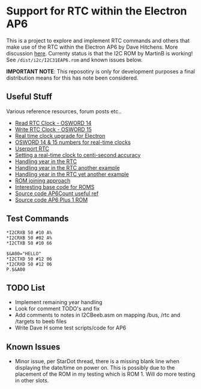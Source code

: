 Support for RTC within the Electron AP6
=======================================

This is a project to explore and implement RTC commands and others that make use of the RTC within the Electron AP6 by Dave Hitchens. More discussion [here](https://www.stardot.org.uk/forums/viewtopic.php?t=28720). Currenty status is that the I2C ROM by MartinB is working! See `/dist/i2c/I2C31EAP6.rom` and known issues below. 

**IMPORTANT NOTE**: This reposotiry is only for development purposes a final distribution means for this has note been considered. 

Useful Stuff
------------

Various reference resources, forum posts etc..
- [Read RTC Clock - OSWORD 14](https://beebwiki.mdfs.net/OSWORD_%260E)
- [Write RTC Clock - OSWORD 15](https://beebwiki.mdfs.net/OSWORD_%260F)
- [Real time clock upgrade for Electron](https://www.stardot.org.uk/forums/viewtopic.php?p=419371&hilit=RTC#p419371)
- [OSWORD 14 & 15 numbers for real-time clocks](https://www.stardot.org.uk/forums/viewtopic.php?t=28743)
- [Userport RTC](https://stardot.org.uk/forums/viewtopic.php?f=3&t=26270)
- [Setting a real-time clock to centi-second accuracy](https://www.stardot.org.uk/forums/viewtopic.php?p=419313#p419313)
- [Handling year in the RTC](https://github.com/xoseperez/pcf8583/blob/master/src/PCF8583.cpp)
- [Handling year in the RTC another example](https://github.com/xoseperez/pcf8583/blob/master/src/PCF8583.cpp#L162)
- [Handling year in the RTC yet another example](https://github.com/pciebiera/rtc-philips-pcf8583/blob/master/rtc-philips-pcf8583.c )
- [ROM joining approach](https://mdfs.net/Info/Comp/BBC/SROMs/JoinROM.htm)
- [Interesting base code for ROMS](https://mdfs.net/Software/BBC/SROM/Tools/MiniROM.src)
- [Source code AP6Count useful ref](https://mdfs.net/Software/BBC/SROM/AP6Count.bas)
- [Source code AP6 Plus 1 ROM](https://mdfs.net/Software/BBC/SROM/Plus1/)

Test Commands
-------------

    *I2CRXB 50 #10 A%
    *I2CRXB 50 #02 A%
    *I2CTXB 50 #10 66

    $&A00="HELLO"
    *I2CTXD 50 #12 06
    *I2CRXD 50 #12 06
    P.$&A00

TODO List
---------
- Implement remaining year handling
- Look for comment TODO's and fix
- Add comments to notes in I2CBeeb.asm on mapping /bus, /rtc and /targets to beeb files
- Write Dave H some test scripts/code for AP6

Known Issues
------------
- Minor issue, per StarDot thread, there is a missing blank line when displaying the date/time on power on. This is possibly due to the placement of the ROM in my testing which is ROM 1. Will do more testing in other slots.